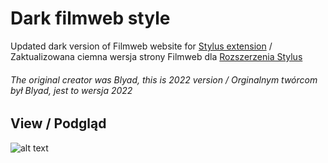 # Dark filmweb style

Updated dark version of Filmweb website for [Stylus extension](https://chrome.google.com/webstore/detail/stylus/clngdbkpkpeebahjckkjfobafhncgmne) / Zaktualizowana ciemna wersja strony Filmweb dla [Rozszerzenia Stylus](https://chrome.google.com/webstore/detail/stylus/clngdbkpkpeebahjckkjfobafhncgmne)

###### The original creator was Blyad, this is 2022 version / Orginalnym twórcom był Blyad, jest to wersja 2022

## View / Podgląd

![alt text](https://github.com/esejek/stylus-filmweb_dark/blob/main/screenshot.PNG "Logo Title Text 1")
